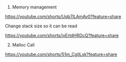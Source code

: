 1. Memory management

https://youtube.com/shorts/Uqb7lLAmAv0?feature=share

Change stack size so it can be read

https://youtube.com/shorts/ixErtdHRDcQ?feature=share

2. Malloc Call

https://youtube.com/shorts/51m_CgIlLsk?feature=share
